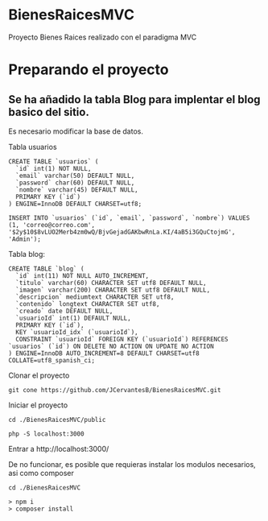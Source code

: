 # BienesRaicesMVC

Proyecto Bienes Raices realizado con el paradigma MVC

# Preparando el proyecto

## Se ha añadido la tabla Blog para implentar el blog basico del sitio.
Es necesario modificar la base de datos.

Tabla usuarios
~~~
CREATE TABLE `usuarios` (
  `id` int(1) NOT NULL,
  `email` varchar(50) DEFAULT NULL,
  `password` char(60) DEFAULT NULL,
  `nombre` varchar(45) DEFAULT NULL,
  PRIMARY KEY (`id`)
) ENGINE=InnoDB DEFAULT CHARSET=utf8;

INSERT INTO `usuarios` (`id`, `email`, `password`, `nombre`) VALUES
(1, 'correo@correo.com', '$2y$10$8vLUO2Merb4zm0wQ/BjvGejadGAKbwRnLa.KI/4aB5i3GQuCtojmG', 'Admin');
~~~
Tabla blog:
~~~
CREATE TABLE `blog` (
  `id` int(11) NOT NULL AUTO_INCREMENT,
  `titulo` varchar(60) CHARACTER SET utf8 DEFAULT NULL,
  `imagen` varchar(200) CHARACTER SET utf8 DEFAULT NULL,
  `descripcion` mediumtext CHARACTER SET utf8,
  `contenido` longtext CHARACTER SET utf8,
  `creado` date DEFAULT NULL,
  `usuarioId` int(1) DEFAULT NULL,
  PRIMARY KEY (`id`),
  KEY `usuarioId_idx` (`usuarioId`),
  CONSTRAINT `usuarioId` FOREIGN KEY (`usuarioId`) REFERENCES `usuarios` (`id`) ON DELETE NO ACTION ON UPDATE NO ACTION
) ENGINE=InnoDB AUTO_INCREMENT=8 DEFAULT CHARSET=utf8 COLLATE=utf8_spanish_ci;
~~~

Clonar el proyecto
~~~
git cone https://github.com/JCervantesB/BienesRaicesMVC.git
~~~
Iniciar el proyecto
~~~
cd ./BienesRaicesMVC/public

php -S localhost:3000
~~~

Entrar a http://localhost:3000/

De no funcionar, es posible que requieras instalar los modulos necesarios, asi como composer
~~~
cd ./BienesRaicesMVC

> npm i
> composer install
~~~


